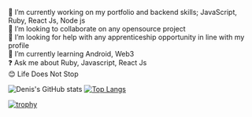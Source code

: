 :telescope: I’m currently working on my portfolio and backend skills; JavaScript, Ruby, React Js, Node js  
:dancers: I’m looking to collaborate on any opensource project  
:hammer: I’m looking for help with any apprenticeship opportunity in line with my profile      
:seedling: I’m currently learning  Android, Web3   
:question: Ask me about Ruby, Javascript, React Js  
:blush: Life Does Not Stop  



![Denis's GitHub stats](https://github-readme-stats.vercel.app/api?username=Kipkemden&show_icons=true&theme=radical)
[![Top Langs](https://github-readme-stats.vercel.app/api/top-langs/?username=Kipkemden)](https://github.com/anuraghazra/github-readme-stats)

[![trophy](https://github-profile-trophy.vercel.app/?username=Kipkemden&theme=onedark)](https://github.com/ryo-ma/github-profile-trophy)
